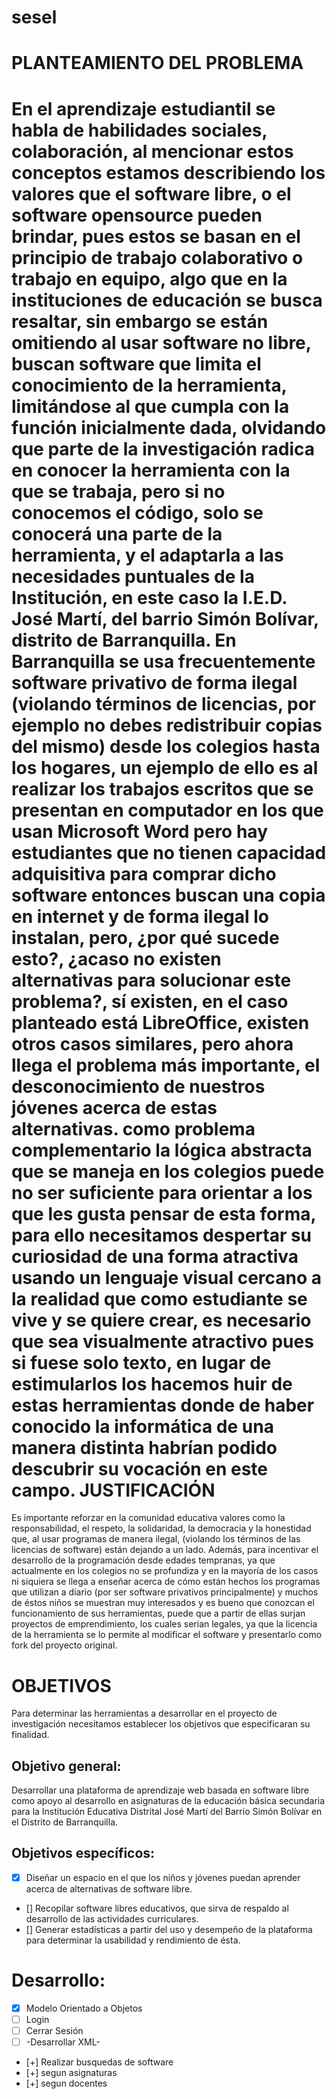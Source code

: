 sesel
=====
PLANTEAMIENTO DEL PROBLEMA
=====
En el aprendizaje estudiantil se habla de habilidades sociales, colaboración, al mencionar estos conceptos estamos describiendo los valores que el software libre, o el software opensource pueden brindar, pues estos se basan en el principio de trabajo colaborativo o trabajo en equipo, algo que en la instituciones de educación se busca resaltar, sin embargo se están omitiendo al usar software no libre, buscan software que limita el conocimiento de la herramienta, limitándose al que cumpla con la función inicialmente dada, olvidando que parte de la investigación radica en conocer la herramienta con la que se trabaja, pero si no conocemos el código, solo se conocerá una parte de la herramienta, y el adaptarla a las necesidades puntuales de la Institución, en este caso la I.E.D. José Martí, del barrio Simón Bolívar, distrito de Barranquilla.
En Barranquilla se usa frecuentemente software privativo de forma ilegal (violando términos de licencias, por ejemplo no debes redistribuir copias del mismo) desde los colegios hasta los hogares, un ejemplo de ello es al realizar los trabajos escritos que se presentan en computador en los que usan Microsoft Word pero hay estudiantes que no tienen capacidad adquisitiva para comprar dicho software entonces buscan una copia en internet y de forma ilegal lo instalan, pero, ¿por qué sucede esto?, ¿acaso no existen alternativas para solucionar este problema?, sí existen, en el caso planteado está LibreOffice, existen otros casos similares, pero ahora llega el problema más importante, el desconocimiento de nuestros jóvenes acerca de estas alternativas.
como problema complementario la lógica abstracta que se maneja en los colegios puede no ser suficiente para orientar a los que les gusta pensar de esta forma, para ello necesitamos despertar su curiosidad de una forma atractiva usando un lenguaje visual cercano a la realidad que como estudiante se vive y se quiere crear, es necesario que sea visualmente atractivo pues si fuese solo texto, en lugar de estimularlos los hacemos huir de estas herramientas donde de haber conocido la informática de una manera distinta habrían podido descubrir su vocación en este campo. 
JUSTIFICACIÓN
=====
Es importante reforzar en la comunidad educativa valores como la responsabilidad, el respeto, la solidaridad, la democracia y la honestidad que, al usar programas de manera ilegal, (violando los términos de las licencias de software) están dejando a un lado. Además, para incentivar el desarrollo de la programación desde edades tempranas, ya que actualmente en los colegios no se profundiza y en la mayoría de los casos ni siquiera se llega a enseñar acerca de cómo están hechos los programas que utilizan a diario (por ser software privativos principalmente) y muchos de éstos niños se muestran muy interesados y es bueno que conozcan el funcionamiento de sus herramientas, puede que a partir de ellas surjan proyectos de emprendimiento, los cuales serian legales, ya que la licencia de la herramienta se lo permite al modificar el software y presentarlo como fork del proyecto original.

 
OBJETIVOS
=====
Para determinar las herramientas a desarrollar en el proyecto de investigación necesitamos establecer los objetivos que especificaran su finalidad.

Objetivo general:
-------
Desarrollar una plataforma de aprendizaje web basada en software libre como apoyo al desarrollo en asignaturas de la educación básica secundaria  para la Institución Educativa Distrital José Martí del Barrio Simón Bolívar en el Distrito de Barranquilla.

Objetivos específicos:
------
- [x] Diseñar un espacio en el que los niños y jóvenes puedan aprender acerca de alternativas de software libre.
- [] Recopilar software libres educativos, que sirva de respaldo al desarrollo de las actividades curriculares.
- [] Generar estadísticas a partir del uso y desempeño de la plataforma para  determinar la usabilidad y rendimiento de ésta.

 Desarrollo:
======
- [x] Modelo Orientado a Objetos
- [ ] Login
- [ ] Cerrar Sesión
- [ ] -Desarrollar XML-
- [+] Realizar busquedas de software
- [+] segun asignaturas    
- [+] segun docentes

    
